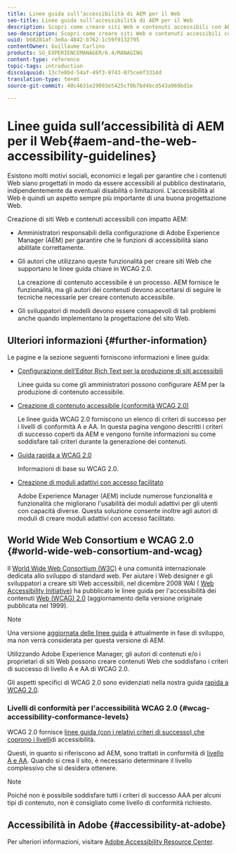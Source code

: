 ```yaml
---
title: Linee guida sull’accessibilità di AEM per il Web
seo-title: Linee guida sull’accessibilità di AEM per il Web
description: Scopri come creare siti Web e contenuti accessibili con AEM.
seo-description: Scopri come creare siti Web e contenuti accessibili con AEM.
uuid: b68281af-3e8a-4842-b762-1c59f9132795
contentOwner: Guillaume Carlino
products: SG_EXPERIENCEMANAGER/6.4/MANAGING
content-type: reference
topic-tags: introduction
discoiquuid: 13c7e0bd-54af-49f3-9743-075ce6f3314d
translation-type: tm+mt
source-git-commit: 40c4631e29093e5425cf0b7bd4bcd543a969bd1e

---
```



# Linee guida sull’accessibilità di AEM per il Web{#aem-and-the-web-accessibility-guidelines}

Esistono molti motivi sociali, economici e legali per garantire che i contenuti Web siano progettati in modo da essere accessibili al pubblico destinatario, indipendentemente da eventuali disabilità o limitazioni. L&#39;accessibilità al Web è quindi un aspetto sempre più importante di una buona progettazione Web.

Creazione di siti Web e contenuti accessibili con impatto AEM:

* Amministratori responsabili della configurazione di Adobe Experience Manager (AEM) per garantire che le funzioni di accessibilità siano abilitate correttamente.
* Gli autori che utilizzano queste funzionalità per creare siti Web che supportano le linee guida chiave in WCAG 2.0.

   La creazione di contenuto accessibile è un processo. AEM fornisce le funzionalità, ma gli autori dei contenuti devono accertarsi di seguire le tecniche necessarie per creare contenuto accessibile.

* Gli sviluppatori di modelli devono essere consapevoli di tali problemi anche quando implementano la progettazione del sito Web.

## Ulteriori informazioni {#further-information}

Le pagine e la sezione seguenti forniscono informazioni e linee guida:

* [Configurazione dell’Editor Rich Text per la produzione di siti accessibili](/help/sites-administering/rte-accessible-content.md)

   Linee guida su come gli amministratori possono configurare AEM per la produzione di contenuto accessibile.

* [Creazione di contenuto accessibile (conformità WCAG 2.0)](/help/sites-authoring/creating-accessible-content.md)

   Le linee guida WCAG 2.0 forniscono un elenco di criteri di successo per i livelli di conformità A e AA. In questa pagina vengono descritti i criteri di successo coperti da AEM e vengono fornite informazioni su come soddisfare tali criteri durante la generazione dei contenuti.

* [Guida rapida a WCAG 2.0](/help/managing/qg-wcag.md)

   Informazioni di base su WCAG 2.0.

* [Creazione di moduli adattivi con accesso facilitato](/help/forms/using/creating-accessible-adaptive-forms.md)

   Adobe Experience Manager (AEM) include numerose funzionalità e funzionalità che migliorano l&#39;usabilità dei moduli adattivi per gli utenti con capacità diverse. Questa soluzione consente inoltre agli autori di moduli di creare moduli adattivi con accesso facilitato.

## World Wide Web Consortium e WCAG 2.0 {#world-wide-web-consortium-and-wcag}

Il [World Wide Web Consortium (W3C)](https://www.w3.org/) è una comunità internazionale dedicata allo sviluppo di standard web. Per aiutare i Web designer e gli sviluppatori a creare siti Web accessibili, nel dicembre 2008 WAI ( [Web Accessibility Initiative)](https://www.w3.org/WAI/) ha pubblicato le linee guida per l&#39;accessibilità dei contenuti [Web (WCAG) 2.0](https://www.w3.org/TR/WCAG20/) (aggiornamento della versione originale pubblicata nel 1999).

>[!NOTE]
>
>Una versione [aggiornata delle linee guida](https://www.w3.org/TR/WCAG21/) è attualmente in fase di sviluppo, ma non verrà considerata per questa versione di AEM.

Utilizzando Adobe Experience Manager, gli autori di contenuti e/o i proprietari di siti Web possono creare contenuti Web che soddisfano i criteri di successo di livello A e AA di WCAG 2.0.

Gli aspetti specifici di WCAG 2.0 sono evidenziati nella nostra guida [rapida a WCAG 2.0](/help/managing/qg-wcag.md).

### Livelli di conformità per l&#39;accessibilità WCAG 2.0 {#wcag-accessibility-conformance-levels}

WCAG 2.0 fornisce [linee guida (con i relativi criteri di successo) che coprono i livelli](https://www.w3.org/TR/UNDERSTANDING-WCAG20/conformance.html)di accessibilità.

Questi, in quanto si riferiscono ad AEM, sono trattati in conformità di [livello A e AA](/help/sites-authoring/creating-accessible-content.md). Quando si crea il sito, è necessario determinare il livello complessivo che si desidera ottenere.

>[!NOTE]
>
>Poiché non è possibile soddisfare tutti i criteri di successo AAA per alcuni tipi di contenuto, non è consigliato come livello di conformità richiesto.

## Accessibilità in Adobe {#accessibility-at-adobe}

Per ulteriori informazioni, visitare [Adobe Accessibility Resource Center](https://www.adobe.com/accessibility/).
